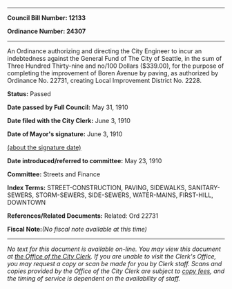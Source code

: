 

********

**Council Bill Number: 12133**
   
**Ordinance Number: 24307**
********

 An Ordinance authorizing and directing the City Engineer to incur an indebtedness against the General Fund of The City of Seattle, in the sum of Three Hundred Thirty-nine and no/100 Dollars ($339.00), for the purpose of completing the improvement of Boren Avenue by paving, as authorized by Ordinance No. 22731, creating Local Improvement District No. 2228.

**Status:** Passed
   
**Date passed by Full Council:** May 31, 1910
   
**Date filed with the City Clerk:** June 3, 1910
   
**Date of Mayor's signature:** June 3, 1910
   
[(about the signature date)](/~public/approvaldate.htm)
   
   
   
**Date introduced/referred to committee:** May 23, 1910
   
**Committee:** Streets and Finance
   
   
**Index Terms:** STREET-CONSTRUCTION, PAVING, SIDEWALKS, SANITARY-SEWERS, STORM-SEWERS, SIDE-SEWERS, WATER-MAINS, FIRST-HILL, DOWNTOWN

**References/Related Documents:** Related: Ord 22731

**Fiscal Note:**_(No fiscal note available at this time)_
********

_No text for this document is available on-line. You may view this document at [the Office of the City Clerk](http://www.seattle.gov/leg/clerk/contactUs.htm). If you are unable to visit the Clerk's Office, you may request a copy or scan be made for you by Clerk staff. Scans and copies provided by the Office of the City Clerk are subject to [copy fees](http://clerk.seattle.gov/~public/clerkfees.htm), and the timing of service is dependent on the availability of staff._

